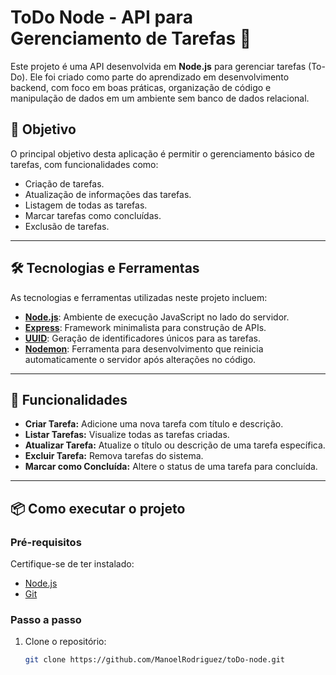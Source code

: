 # ToDo Node - API para Gerenciamento de Tarefas 📝

Este projeto é uma API desenvolvida em **Node.js** para gerenciar tarefas (To-Do). Ele foi criado como parte do aprendizado em desenvolvimento backend, com foco em boas práticas, organização de código e manipulação de dados em um ambiente sem banco de dados relacional.  

## 🎯 Objetivo

O principal objetivo desta aplicação é permitir o gerenciamento básico de tarefas, com funcionalidades como:  
- Criação de tarefas.  
- Atualização de informações das tarefas.  
- Listagem de todas as tarefas.  
- Marcar tarefas como concluídas.  
- Exclusão de tarefas.  

---

## 🛠️ Tecnologias e Ferramentas

As tecnologias e ferramentas utilizadas neste projeto incluem:  
- **[Node.js](https://nodejs.org/)**: Ambiente de execução JavaScript no lado do servidor.  
- **[Express](https://expressjs.com/)**: Framework minimalista para construção de APIs.  
- **[UUID](https://github.com/uuidjs/uuid)**: Geração de identificadores únicos para as tarefas.  
- **[Nodemon](https://nodemon.io/)**: Ferramenta para desenvolvimento que reinicia automaticamente o servidor após alterações no código.  

---

## 🚀 Funcionalidades

- **Criar Tarefa:** Adicione uma nova tarefa com título e descrição.  
- **Listar Tarefas:** Visualize todas as tarefas criadas.  
- **Atualizar Tarefa:** Atualize o título ou descrição de uma tarefa específica.  
- **Excluir Tarefa:** Remova tarefas do sistema.  
- **Marcar como Concluída:** Altere o status de uma tarefa para concluída.  

---

## 📦 Como executar o projeto

### Pré-requisitos

Certifique-se de ter instalado:  
- [Node.js](https://nodejs.org/)  
- [Git](https://git-scm.com/)  

### Passo a passo

1. Clone o repositório:  
   ```bash
   git clone https://github.com/ManoelRodriguez/toDo-node.git
